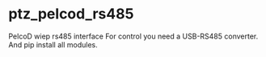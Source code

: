 # ptz_pelcod_rs485
PelcoD wiер rs485 interface
For control you need a USB-RS485 converter.
And pip install all modules.

